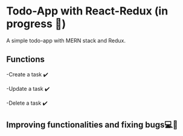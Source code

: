 # Todo-App with React-Redux (in progress 🦆)
A simple todo-app with MERN stack and Redux.

## Functions 
-Create a task ✔️

-Update a task ✔️

-Delete a task ✔️

## Improving functionalities and fixing bugs💻🔨
